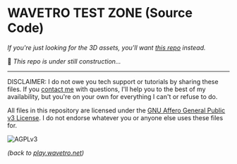 # WAVETRO TEST ZONE (Source Code)

*If you're just looking for the 3D assets, you'll want [this repo](https://github.com/wavetro/testzone-assets) instead.*

🔨 *This repo is under still construction...*

---------------------------------------------------------------------------

DISCLAIMER: I do not owe you tech support or tutorials by sharing these files. If you [contact me](https://wavetro.net/contact) with questions, I'll help you to the best of my availability, but you're on your own for everything I can't or refuse to do.

All files in this repository are licensed under the [GNU Affero General Public v3 License](https://www.gnu.org/licenses/agpl-3.0.en.html). I do not endorse whatever you or anyone else uses these files for.

![AGPLv3](https://www.gnu.org/graphics/agplv3-155x51.png)

*(back to [play.wavetro.net](https://play.wavetro.net/))*
